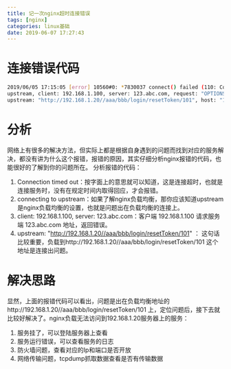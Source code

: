 ```yaml
---
title: 记一次nginx超时连接错误
tags: [nginx]
categories: linux基础
date: 2019-06-07 17:27:43
---
```



# 连接错误代码

``` bash
2019/06/05 17:15:05 [error] 10560#0: *7830037 connect() failed (110: Connection timed out) while connecting to 
upstream, client: 192.168.1.100, server: 123.abc.com, request: "OPTIONS //tax/school/login/resetToken/101 HTTP/1.1",
upstream: "http://192.168.1.20//aaa/bbb/login/resetToken/101", host: "123.abc.com", referrer: "http://abc.qwe.com/"
```
# 分析
网络上有很多的解决方法，但实际上都是根据自身遇到的问题而找到对应的服务解决，都没有讲为什么这个报错，报错的原因，其实仔细分析nginx报错的代码，也能很好的了解到你的问题所在。
分析报错的代码：

 1. Connection timed out：按字面上的意思就可以知道，这是连接超时，也就是连接服务时，没有在规定时间内取得回应，才会报错。
 2. connecting to upstream：如果了解nginx负载均衡，那你应该知道upstream是nginx负载均衡的设置，也就是问题出在负载均衡的连接上。
 3. client: 192.168.1.100, server: 123.abc.com：客户端 192.168.1.100 请求服务端 123.abc.com 地址，返回错误。
 4. upstream: "http://192.168.1.20//aaa/bbb/login/resetToken/101" ： 这句话比较重要，负载到http://192.168.1.20//aaa/bbb/login/resetToken/101 这个地址是连接出问题。

# 解决思路
 显然，上面的报错代码可以看出，问题是出在负载均衡地址的http://192.168.1.20//aaa/bbb/login/resetToken/101 上，定位问题后，接下去就比较好解决了。nginx负载无法访问到192.168.1.20服务器上的服务：

 1. 服务挂了，可以登陆服务器上查看
 2. 服务运行错误，可以查看服务的日志
 3. 防火墙问题，查看对应的Ip和端口是否开放
 4. 网络传输问题，tcpdump抓取数据查看是否有传输数据

 